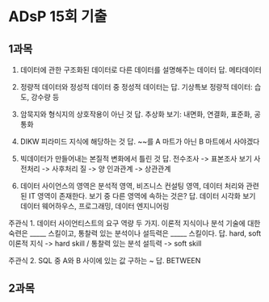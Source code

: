 # ADsP 15회 기출

## 1과목
1. 데이터에 관한 구조화된 데이터로 다른 데이터를 설명해주는 데이터
답. 메타데이터

2. 정량적 데이터와 정성적 데이터 중 정성적 데이터는
답. 기상특보
정량적 데이터: 습도, 강수량 등

3. 암묵지와 형식지의 상호작용이 아닌 것
답. 추상화
보기: 내면화, 연결화, 표준화, 공통화

4. DIKW 피라미드 지식에 해당하는 것
답. ~~를 A 마트가 아닌 B 마트에서 사야겠다

5. 빅데이터가 만들어내는 본질적 변화에서 틀린 것
답. 전수조사 -> 표본조사
보기
사전처리 -> 사후처리
질 -> 양
인과관계 -> 상관관계

6. 데이터 사이언스의 영역은 분석적 영역, 비즈니스 컨설팅 영역, 데이터 처리와 관련된 IT 영역이 존재한다. 보기 중 다른 영역에 속하는 것은?
답. 데이터 시각화
보기
데이터 웨어하우스, 프로그래밍, 데이터 엔지니어링

주관식 1. 데이터 사이언티스트의 요구 역량 두 가지. 이론적 지식이나 분석 기술에 대한 숙련은 _____ 스킬이고, 통찰력 있는 분석이나 설득력은 _____ 스킬이다.
답. hard, soft
이론적 지식 -> hard skill / 통찰력 있는 분석 설득력 -> soft skill

주관식 2. SQL 중 A와 B 사이에 있는 값 구하는 ~
답. BETWEEN

## 2과목